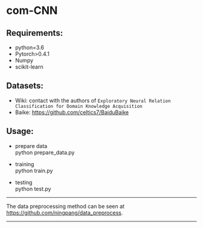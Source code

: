 # com-CNN

Requirements:
----
* python=3.6
* Pytorch>0.4.1
* Numpy
* scikit-learn

Datasets:
----

* Wiki: contact with the authors of `Exploratory Neural Relation Classification for Domain Knowledge Acquisition`
* Baike: https://github.com/celtics7/BaiduBaike

Usage:
----
* prepare data <br>
python prepare_data.py

* training <br>
python train.py 

* testing <br>
python test.py

****
The data preprocessing method can be seen at https://github.com/ningpang/data_preprocess.
****
